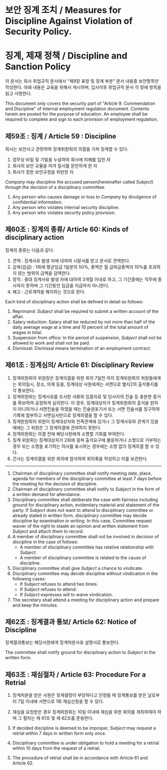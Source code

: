 # 보안 징계 조치 / Measures for Discipline Against Violation of Security Policy.

# 징계, 제재 정책 / Discipline and Sanction Policy
이 문서는 회사 취업규칙 문서에서 "제9장 표창 및 징계 부분" 문서 내용중 보안항목만 작성한다.
아래 내용은 교육을 위해서 게시하며, 입사이후 취업규칙 문서 각 장에 항목을 읽고 서명한다.

This document only covers the security part of "Article 9. Commendation and Discipline" of internal employment regulation document. Contents herein are posted for the purpose of education. An employee shall be required to complete and sign to each provision of employment regulation.

## 제59조 : 징계 / Article 59 : Discipline
회사는 보안사고 관련하여 징계위원회의 의결을 거쳐 징계할 수 있다.

1. 업무상 비밀 및 기밀을 누설하여 회사에 피해를 입힌 자
1. 회사의 보안 규율을 어겨 질서를 문란하게 한 자
1. 회사가 정한 보안규정을 위반한 자

*Company* may discipline the accused person(hereinafter called *Subject*) through the decision of a disciplinary committee.

1. Any person who causes damage or loss to *Company* by divulgence of confidential information.
1. Any person who violates internal security discipline.
1. Any person who violates security policy provision.

## 제60조 : 징계의 종류/ Article 60: Kinds of disciplinary action
징계의 종류는 다음과 같다.

1. 견책 : 징계사유 발생 자에 대하여 시말서를 받고 문서로 견책한다.
1. 감복(감급) : 1회에 평균임금 1일분의 50%, 총액은 월 급여금총액의 10%를 초과하지 않는 범위의 금액을 감액한다.
1. 정직 : 중대 징계사유 발생 자에 대하여 3개월 이내로 하고, 그 기간중에는 직무에 종사하지 못하며 그 기간동안 임금을 지급하지 아니한다.
1. 해고 : 근로계약을 해지하는 것으로 한다.

Each kind of disciplinary action shall be defined in detail as follows:
1. Reprimand: *Subject* shall be required to submit a written account of the affair.
1. Salary reduction: Salary shall be reduced by not more than half of the daily average wage at a time and 10 percent of the total amount of wages in total. 
1. Suspension from office: In the period of suspension, *Subject* shall not be allowed to work and shall not be paid.
1. Dismissal: Dismissal means termination of an employment contract.

## 제61조 : 징계심의/ Article 61: Disciplinary Review
1. 징계위원회의 위원장은 징계의결을 위한 회의 7일전 까지 징계위원회의 위원들에게는 회의일시, 장소, 의제 등을, 징계대상 사원에게는 서면으로 별지2의 출석통지를 각 통보한다.
1. 징계위원회는 징계사유를 조사한 서류와 입증자료 및 당사자의 진술 등 충분한 증거를 확보하여 공정하게 심의한다. 이 경우, 징계대상자가 징계위원회의 출석을 원하지 아니하거나 서면진술을 하였을 때는 진술권포기서 또는 서면 진술서를 징구하여 기록에 첨부하고 서면심사만으로 징계의결을 할 수 있다.
1. 징계윈원회의 위원이 징계대상자와 친족관계에 있거나 그 징계사유와 관계가 있을 때에는 그 위원은 그 징계의결에 관여하지 못한다.
1. 징계위원회는 의결 전에 해당사원에게 소명할 기회를 부여한다.
1. 징계 위원회는 징계대상자가 2회에 걸쳐 출석요구에 불응하거나 소명으로 거부하는 경우 또는 소명을 포기하는 의사를 표시하는 경우에는 소명 없이 징계의결 할 수 있다.
1. 간사는 징계의결을 위한 회의에 참석하여 회의록을 작성하고 이를 보관한다.
-----
1. Chairman of disciplinary committee shall notify meeting date, place, agenda for members of the disciplinary committee at least 7 days before the meeting for the decision of discipline. 
1. Chairman of disciplinary committee shall notify to *Subject* in the form of a written demand for attendance.
1. Disciplinary committee shall deliberate the case with fairness including ground for disciplinary action, evidentiary material and statement of the party. If *Subject* does not want to attend to disciplinary committee or already stated in written form, disciplinary committee may decide discipline by examination in writing. In this case, Committee request waiver of the right to staate an opinion and written statement from *Subject* and attach them to record.
1. A member of disciplinary committee shall not be involved in decision of discipline in the case of follows:
   - A member of disciplinary committee has relative relationship with *Subject*.
   - A member of disciplinary committee is related to the cause of discipline.
1. Disciplinary committee shall give *Subject* a chance to vindicate.
1. Disciplinary committee may decide discipline without vindication in the following cases:
    - If *Subject* refuses to attend two times.
    - If *Subject* refuses to attend.
    - If *Subject* expresses will to waive vindication.
1. The secretary shall attend a meeting for disciplinary action and prepare and keep the minutes.

## 제62조 : 징계결과 통보/ Article 62: Notice of Discipline
징계결과통보는 해당사원에게 징계처분사유 설명서로 통보한다.

The committee shall notify ground for disciplinary action to *Subject* in the written form.

## 제63조 : 재심절차 / Article 63: Procedure For a Retrial
1. 징계처분을 받은 사원은 징계결정이 부당하다고 인정될 때 징계통보를 받은 날로부터 7일 이내에 서면으로 1회 재심신청을 할 수 있다.
1. 재심을 요청받은 경우 징계위원회는 10일 이내에 재심을 위한 회의를 개최하여야 하며 그 절차는 제 61조 및 제 62조를 준용한다.

1. If decided discipline is deemed to be improper, *Subject* may request a retrial within 7 days in written form only once.
1. Disciplinary committee is under obligation to hold a meeting for a retrial within 10 days from the request of a retrial.
1. The procedure of retrial shall be in accordance with Article 61 and Article 62.
